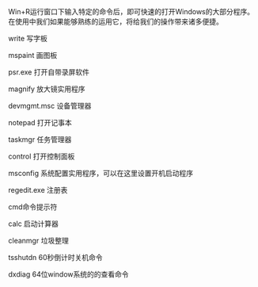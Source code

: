 
Win+R运行窗口下输入特定的命令后，即可快速的打开Windows的大部分程序。
在使用中我们如果能够熟练的运用它，将给我们的操作带来诸多便捷。

write 写字板

mspaint 画图板

psr.exe 打开自带录屏软件

magnify 放大镜实用程序

devmgmt.msc 设备管理器

notepad 打开记事本

taskmgr 任务管理器

control 打开控制面板

msconfig 系统配置实用程序，可以在这里设置开机启动程序

regedit.exe 注册表

cmd命令提示符

calc 启动计算器

cleanmgr 垃圾整理

tsshutdn 60秒倒计时关机命令

dxdiag 64位window系统的的查看命令
